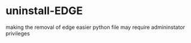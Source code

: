 # uninstall-EDGE
making the removal of edge easier
python file may require admininstator privileges
